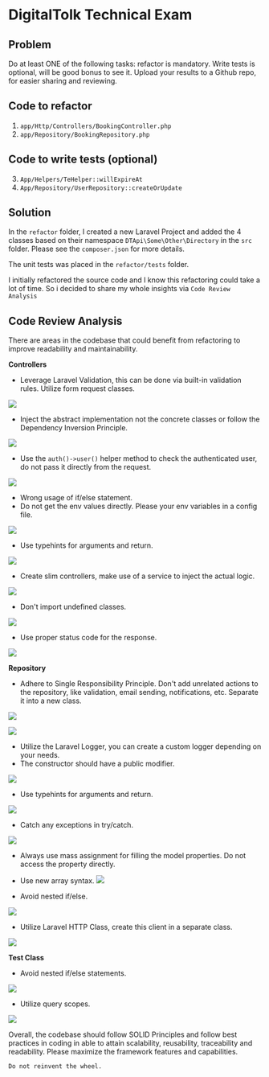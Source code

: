 # DigitalTolk Technical Exam

## Problem

Do at least ONE of the following tasks: refactor is mandatory. Write tests is optional, will be good bonus to see it.
Upload your results to a Github repo, for easier sharing and reviewing.

## Code to refactor

1) `app/Http/Controllers/BookingController.php`
2) `app/Repository/BookingRepository.php`

## Code to write tests (optional)

3) `App/Helpers/TeHelper::willExpireAt`
4) `App/Repository/UserRepository::createOrUpdate`


## Solution

In the `refactor` folder, I created a new Laravel Project and added the 4 classes based on their namespace
`DTApi\Some\Other\Directory` in the `src` folder. Please see the `composer.json` for more details.

The unit tests was placed in the `refactor/tests` folder. 
                                                                                            

I initially refactored the source code and I know this refactoring could take a lot of time.
So i decided to share my whole insights via `Code Review Analysis`



## Code Review Analysis

There are areas in the codebase that could benefit from refactoring to improve readability and maintainability.

**Controllers**
- Leverage Laravel Validation, this can be done via built-in validation rules.
Utilize form request classes.

![](.README.MD_images/5e784542.png)

- Inject the abstract implementation not the concrete classes or follow the Dependency Inversion Principle.

![](.README.MD_images/80654c8d.png)

- Use the `auth()->user()` helper method to check the authenticated user, do not pass it directly from the request.

![](.README.MD_images/c0b35acb.png)

- Wrong usage of if/else statement.
- Do not get the env values directly. Please your env variables in a config file.

![](.README.MD_images/b9f19954.png)

- Use typehints for arguments and return.

![](.README.MD_images/da37c7b6.png)

- Create slim controllers, make use of a service to inject the actual logic.

![](.README.MD_images/b23ee8dc.png)

- Don't import undefined classes.

![](.README.MD_images/4fad5062.png)

- Use proper status code for the response.

![](.README.MD_images/5b56a945.png)

**Repository**

- Adhere to Single Responsibility Principle. Don't add unrelated actions to the repository, 
like validation, email sending, notifications, etc. Separate it into a new class.

![](.README.MD_images/316f98c8.png)

![](.README.MD_images/f1b175c2.png)

- Utilize the Laravel Logger, you can create a custom logger depending on your needs.
- The constructor should have a public modifier.

![](.README.MD_images/821dd66a.png)

- Use typehints for arguments and return.

![](.README.MD_images/4c34ff67.png)

- Catch any exceptions in try/catch.

![](.README.MD_images/a53796b6.png)

- Always use mass assignment for filling the model properties. Do not access the property directly.
- Use new array syntax.
![](.README.MD_images/bc649a4f.png)

- Avoid nested if/else. 

![](.README.MD_images/7565bbb9.png)

- Utilize Laravel HTTP Class, create this client in a separate class.

![](.README.MD_images/d3fa175c.png)

**Test Class**

- Avoid nested if/else statements.

![](.README.MD_images/8820d6fb.png)

- Utilize query scopes.

![](.README.MD_images/41ab47c0.png)

Overall, the codebase should follow SOLID Principles and follow best practices in coding in able to attain scalability, reusability, traceability and readability.
Please maximize the framework features and capabilities.

`Do not reinvent the wheel.`


